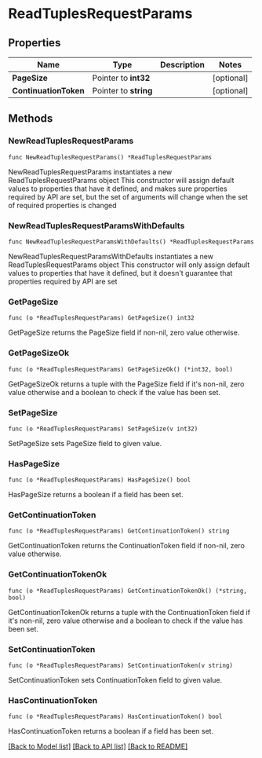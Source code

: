 # ReadTuplesRequestParams

## Properties

Name | Type | Description | Notes
------------ | ------------- | ------------- | -------------
**PageSize** | Pointer to **int32** |  | [optional] 
**ContinuationToken** | Pointer to **string** |  | [optional] 

## Methods

### NewReadTuplesRequestParams

`func NewReadTuplesRequestParams() *ReadTuplesRequestParams`

NewReadTuplesRequestParams instantiates a new ReadTuplesRequestParams object
This constructor will assign default values to properties that have it defined,
and makes sure properties required by API are set, but the set of arguments
will change when the set of required properties is changed

### NewReadTuplesRequestParamsWithDefaults

`func NewReadTuplesRequestParamsWithDefaults() *ReadTuplesRequestParams`

NewReadTuplesRequestParamsWithDefaults instantiates a new ReadTuplesRequestParams object
This constructor will only assign default values to properties that have it defined,
but it doesn't guarantee that properties required by API are set

### GetPageSize

`func (o *ReadTuplesRequestParams) GetPageSize() int32`

GetPageSize returns the PageSize field if non-nil, zero value otherwise.

### GetPageSizeOk

`func (o *ReadTuplesRequestParams) GetPageSizeOk() (*int32, bool)`

GetPageSizeOk returns a tuple with the PageSize field if it's non-nil, zero value otherwise
and a boolean to check if the value has been set.

### SetPageSize

`func (o *ReadTuplesRequestParams) SetPageSize(v int32)`

SetPageSize sets PageSize field to given value.

### HasPageSize

`func (o *ReadTuplesRequestParams) HasPageSize() bool`

HasPageSize returns a boolean if a field has been set.

### GetContinuationToken

`func (o *ReadTuplesRequestParams) GetContinuationToken() string`

GetContinuationToken returns the ContinuationToken field if non-nil, zero value otherwise.

### GetContinuationTokenOk

`func (o *ReadTuplesRequestParams) GetContinuationTokenOk() (*string, bool)`

GetContinuationTokenOk returns a tuple with the ContinuationToken field if it's non-nil, zero value otherwise
and a boolean to check if the value has been set.

### SetContinuationToken

`func (o *ReadTuplesRequestParams) SetContinuationToken(v string)`

SetContinuationToken sets ContinuationToken field to given value.

### HasContinuationToken

`func (o *ReadTuplesRequestParams) HasContinuationToken() bool`

HasContinuationToken returns a boolean if a field has been set.


[[Back to Model list]](../README.md#documentation-for-models) [[Back to API list]](../README.md#documentation-for-api-endpoints) [[Back to README]](../README.md)


